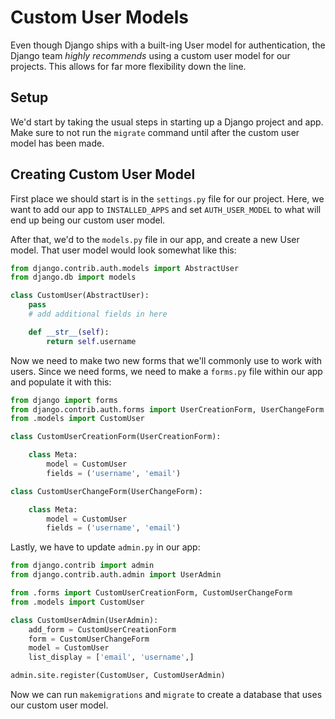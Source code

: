 # Custom User Models

Even though Django ships with a built-ing User model for authentication, 
the Django team *highly recommends* using a custom user model for our projects. 
This allows for far more flexibility down the line.

## Setup

We'd start by taking the usual steps in starting up a Django project and app. 
Make sure to not run the `migrate` command until after the custom user model 
has been made.

## Creating Custom User Model

First place we should start is in the `settings.py` file for our project. Here, 
we want to add our app to `INSTALLED_APPS` and set `AUTH_USER_MODEL` to what will 
end up being our custom user model.

After that, we'd to the `models.py` file in our app, and create a new User model. 
That user model would look somewhat like this:

```python
from django.contrib.auth.models import AbstractUser
from django.db import models

class CustomUser(AbstractUser):
    pass
    # add additional fields in here

    def __str__(self):
        return self.username
```

Now we need to make two new forms that we'll commonly use to work with users. 
Since we need forms, we need to make a `forms.py` file within our app and populate it
with this:

```python
from django import forms
from django.contrib.auth.forms import UserCreationForm, UserChangeForm
from .models import CustomUser

class CustomUserCreationForm(UserCreationForm):

    class Meta:
        model = CustomUser
        fields = ('username', 'email')

class CustomUserChangeForm(UserChangeForm):

    class Meta:
        model = CustomUser
        fields = ('username', 'email')
```

Lastly, we have to update `admin.py` in our app:

```python
from django.contrib import admin
from django.contrib.auth.admin import UserAdmin

from .forms import CustomUserCreationForm, CustomUserChangeForm
from .models import CustomUser

class CustomUserAdmin(UserAdmin):
    add_form = CustomUserCreationForm
    form = CustomUserChangeForm
    model = CustomUser
    list_display = ['email', 'username',]

admin.site.register(CustomUser, CustomUserAdmin)
```

Now we can run `makemigrations` and `migrate` to create a database that uses 
our custom user model.
